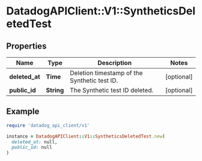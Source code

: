 # DatadogAPIClient::V1::SyntheticsDeletedTest

## Properties

| Name | Type | Description | Notes |
| ---- | ---- | ----------- | ----- |
| **deleted_at** | **Time** | Deletion timestamp of the Synthetic test ID. | [optional] |
| **public_id** | **String** | The Synthetic test ID deleted. | [optional] |

## Example

```ruby
require 'datadog_api_client/v1'

instance = DatadogAPIClient::V1::SyntheticsDeletedTest.new(
  deleted_at: null,
  public_id: null
)
```

